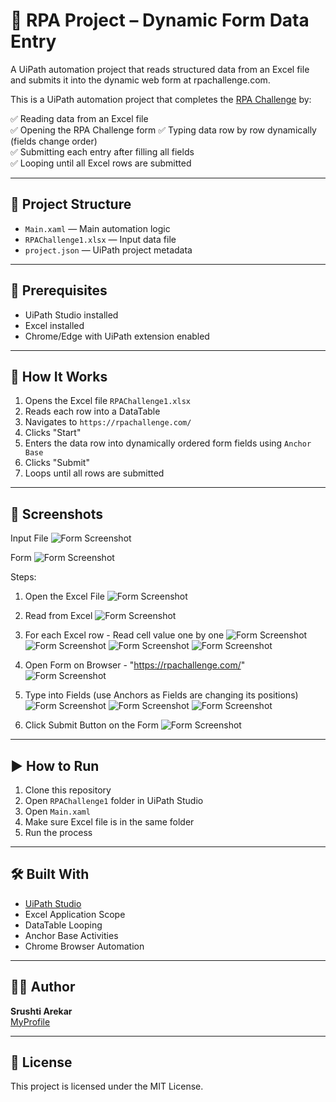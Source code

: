 # 🤖 RPA Project – Dynamic Form Data Entry
A UiPath automation project that reads structured data from an Excel file and submits it into the dynamic web form at rpachallenge.com.

This is a UiPath automation project that completes the [RPA Challenge](https://rpachallenge.com/) by:

✅ Reading data from an Excel file  
✅ Opening the RPA Challenge form
✅ Typing data row by row dynamically (fields change order)  
✅ Submitting each entry after filling all fields  
✅ Looping until all Excel rows are submitted  

---

## 📂 Project Structure

- `Main.xaml` — Main automation logic
- `RPAChallenge1.xlsx` — Input data file
- `project.json` — UiPath project metadata

---

## 🧰 Prerequisites

- UiPath Studio installed
- Excel installed
- Chrome/Edge with UiPath extension enabled

---

## 📌 How It Works

1. Opens the Excel file `RPAChallenge1.xlsx`
2. Reads each row into a DataTable
3. Navigates to `https://rpachallenge.com/`
4. Clicks "Start"
5. Enters the data row into dynamically ordered form fields using `Anchor Base`
6. Clicks "Submit"
7. Loops until all rows are submitted

---

## 📸 Screenshots
Input File
![Form Screenshot](Images/RPAChallengeInputExcel.png)

Form
![Form Screenshot](Images/RPAChallengeForm.png)

Steps:
1. Open the Excel File
![Form Screenshot](Images/Step1.png)

2. Read from Excel
![Form Screenshot](Images/Step2.png)

3. For each Excel row - Read cell value one by one
![Form Screenshot](Images/Step3.png)
![Form Screenshot](Images/Step4.png)
![Form Screenshot](Images/Step5.png)
![Form Screenshot](Images/Step6.png)

4. Open Form on Browser - "https://rpachallenge.com/"
![Form Screenshot](Images/Step7.png)

5. Type into Fields (use Anchors as Fields are changing its positions)
![Form Screenshot](Images/Step8.png)
![Form Screenshot](Images/Step9.png)
![Form Screenshot](Images/Step10.png)

6. Click Submit Button on the Form
![Form Screenshot](Images/Step11.png)
  
---

## ▶️ How to Run

1. Clone this repository
2. Open `RPAChallenge1` folder in UiPath Studio
3. Open `Main.xaml`
4. Make sure Excel file is in the same folder
5. Run the process

---

## 🛠️ Built With

- [UiPath Studio](https://www.uipath.com/)
- Excel Application Scope
- DataTable Looping
- Anchor Base Activities
- Chrome Browser Automation

---

## 🙋‍♀️ Author

**Srushti Arekar**  
[MyProfile](https://github.com/SrushtiArekar)

---

## 📄 License

This project is licensed under the MIT License.
